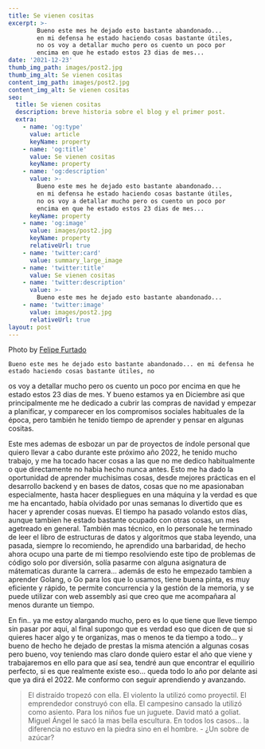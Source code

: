 ```yaml
---
title: Se vienen cositas
excerpt: >-
        Bueno este mes he dejado esto bastante abandonado... 
        en mi defensa he estado haciendo cosas bastante útiles, 
        no os voy a detallar mucho pero os cuento un poco por 
        encima en que he estado estos 23 dias de mes...
date: '2021-12-23'
thumb_img_path: images/post2.jpg
thumb_img_alt: Se vienen cositas
content_img_path: images/post2.jpg
content_img_alt: Se vienen cositas
seo:
  title: Se vienen cositas
  description: breve historia sobre el blog y el primer post.
  extra:
    - name: 'og:type'
      value: article
      keyName: property
    - name: 'og:title'
      value: Se vienen cositas
      keyName: property
    - name: 'og:description'
      value: >-
        Bueno este mes he dejado esto bastante abandonado... 
        en mi defensa he estado haciendo cosas bastante útiles, 
        no os voy a detallar mucho pero os cuento un poco por 
        encima en que he estado estos 23 dias de mes...
      keyName: property
    - name: 'og:image'
      value: images/post2.jpg
      keyName: property
      relativeUrl: true
    - name: 'twitter:card'
      value: summary_large_image
    - name: 'twitter:title'
      value: Se vienen cositas
    - name: 'twitter:description'
      value: >-
        Bueno este mes he dejado esto bastante abandonado...
    - name: 'twitter:image'
      value: images/post2.jpg
      relativeUrl: true
layout: post
---
```


Photo by [Felipe Furtado](https://unsplash.com/photos/2zDXqgTzEFE)

    Bueno este mes he dejado esto bastante abandonado... en mi defensa he estado haciendo cosas bastante útiles, no
os voy a detallar mucho pero os cuento un poco por encima en que he estado estos 23 dias de mes. Y bueno estamos ya en Diciembre asi que principalmente me he dedicado a cubrir las compras de navidad y empezar a planificar, y comparecer en los compromisos sociales habituales de la época, pero también he tenido tiempo de aprender y pensar en algunas cositas.

Este mes ademas de esbozar un par de proyectos de índole personal que quiero llevar a cabo durante este próximo año 2022, he tenido mucho trabajo, y me ha tocado hacer cosas a las que no me dedico habitualmente o que directamente no habia hecho nunca antes. Esto me ha dado la oportunidad de aprender muchisimas cosas, desde mejores prácticas en el desarrollo backend y en bases de datos, cosas que no me apasionaban especialmente, hasta hacer despliegues en una máquina y la verdad es que me ha encantado, había olvidado por unas semanas lo divertido que es hacer y aprender cosas nuevas. El tiempo ha pasado volando estos días, aunque tambien he estado bastante ocupado con otras cosas, un mes agetreado en general. También mas técnico, en lo personale he terminado de leer
el libro de estructuras de datos y algoritmos que staba leyendo, una pasada, siempre lo recomiendo, he aprendido una barbaridad, de hecho ahora ocupo una parte de mi tiempo resolviendo este tipo de problemas de código solo por diversión, solía pasarme con alguna asignatura de mátematicas durante la carrera...
además de esto he empezado tambien a aprender Golang, o Go para los que lo usamos, tiene buena pinta, es muy eficiente y rápido, te permite concurrencia y la gestión de la memoria, y se puede utilizar con web assembly asi que creo que me acompañara al menos durante un tiempo.

En fin.. ya me estoy alargando mucho, pero es lo que tiene que lleve tiempo sin pasar por aqui, al final supongo que es verdad eso que dicen de que si quieres hacer algo y te organizas, mas o menos te da tiempo a todo...
y bueno de hecho he dejado de prestas la misma atención a algunas cosas pero bueno, voy teniendo mas claro donde quiero estar el año que viene y trabajaremos en ello para que así sea, tendré aun que encontrar el equilirio perfecto, si es que realmente existe eso... queda todo lo año por delante asi que ya dirá el 2022. Me conformo con seguir aprendiendo y avanzando.




> El distraído tropezó con ella.
El violento la utilizó como proyectil.
El emprendedor construyó con ella.
El campesino cansado la utilizó como asiento.
Para los niños fue un juguete.
David mató a goliat.
Miguel Ángel le sacó la mas bella escultura.
En todos los casos...
la diferencia no estuvo en la piedra sino 
en el hombre. - ¿Un sobre de azúcar?

